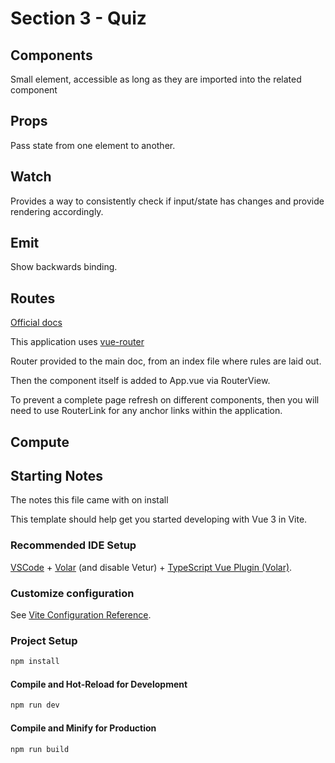 # Section 3 - Quiz

## Components

Small element, accessible as long as they are imported into the related component

## Props

Pass state from one element to another.

## Watch

Provides a way to consistently check if input/state has changes and provide rendering accordingly.

## Emit

Show backwards binding.

## Routes

[Official docs](https://router.vuejs.org/installation.html)

This application uses [vue-router](https://www.npmjs.com/package/vue-router)

Router provided to the main doc, from an index file where rules are laid out.

Then the component itself is added to App.vue via RouterView.

To prevent a complete page refresh on different components, then you will need to use RouterLink for any anchor links within the application.

## Compute

## Starting Notes

The notes this file came with on install

This template should help get you started developing with Vue 3 in Vite.

### Recommended IDE Setup

[VSCode](https://code.visualstudio.com/) + [Volar](https://marketplace.visualstudio.com/items?itemName=Vue.volar) (and disable Vetur) + [TypeScript Vue Plugin (Volar)](https://marketplace.visualstudio.com/items?itemName=Vue.vscode-typescript-vue-plugin).

### Customize configuration

See [Vite Configuration Reference](https://vitejs.dev/config/).

### Project Setup

```sh
npm install
```

#### Compile and Hot-Reload for Development

```sh
npm run dev
```

#### Compile and Minify for Production

```sh
npm run build
```
